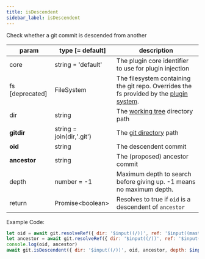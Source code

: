 ```yaml
---
title: isDescendent
sidebar_label: isDescendent
---
```


Check whether a git commit is descended from another

| param           | type [= default]          | description                                                                                               |
| --------------- | ------------------------- | --------------------------------------------------------------------------------------------------------- |
| core            | string = 'default'        | The plugin core identifier to use for plugin injection                                                    |
| fs [deprecated] | FileSystem                | The filesystem containing the git repo. Overrides the fs provided by the [plugin system](./plugin_fs.md). |
| dir             | string                    | The [working tree](dir-vs-gitdir.md) directory path                                                       |
| **gitdir**      | string = join(dir,'.git') | The [git directory](dir-vs-gitdir.md) path                                                                |
| **oid**         | string                    | The descendent commit                                                                                     |
| **ancestor**    | string                    | The (proposed) ancestor commit                                                                            |
| depth           | number = -1               | Maximum depth to search before giving up. -1 means no maximum depth.                                      |
| return          | Promise\<boolean\>        | Resolves to true if `oid` is a descendent of `ancestor`                                                   |

Example Code:

```js live
let oid = await git.resolveRef({ dir: '$input((/))', ref: '$input((master))' })
let ancestor = await git.resolveRef({ dir: '$input((/))', ref: '$input((v0.20.0))' })
console.log(oid, ancestor)
await git.isDescendent({ dir: '$input((/))', oid, ancestor, depth: $input((-1)) })
```

<script>
(function rewriteEditLink() {
  const el = document.querySelector('a.edit-page-link.button');
  if (el) {
    el.href = 'https://github.com/isomorphic-git/isomorphic-git/edit/master/src/commands/isDescendent.js';
  }
})();
</script>